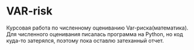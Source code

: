 # VAR-risk
Курсовая работа по численному оцениванию Var-риска(математика).
Для численного оценивания писалась программа на Python, но код куда-то затерялся, поэтому пока оставлю затеханный отчет.
